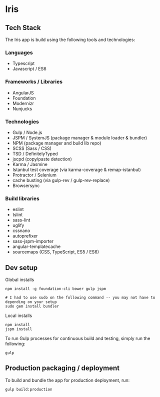 # Iris

## Tech Stack

The Iris app is build using the following tools and technologies:

### Languages

* Typescript
* Javascript / ES6

### Frameworks / Libraries

* AngularJS
* Foundation
* Modernizr
* Nunjucks

### Technologies

* Gulp / Node.js
* JSPM / SystemJS (package manager & module loader & bundler)
* NPM (package manager and build lib repo)
* SCSS (Sass / CSS)
* TSD / DefinitelyTyped
* jscpd (copy/paste detection)
* Karma / Jasmine
* Istanbul test coverage (via karma-coverage & remap-istanbul)
* Protractor / Selenium
* cache busting (via gulp-rev / gulp-rev-replace)
* Browsersync

### Build libraries

* eslint
* tslint
* sass-lint
* uglify
* cssnano
* autoprefixer
* sass-jspm-importer
* angular-templatecache
* sourcemaps (CSS, TypeScript, ES5 / ES6)


## Dev setup

Global installs

```
npm install -g foundation-cli bower gulp jspm

# I had to use sudo on the following command -- you may not have to depending on your setup
sudo gem install bundler

```

Local installs

```
npm install
jspm install
```

To run Gulp processes for continuous build and testing, simply run the following: 

```
gulp
```


## Production packaging / deployment

To build and bundle the app for production deployment, run:

```
gulp build:production
```
